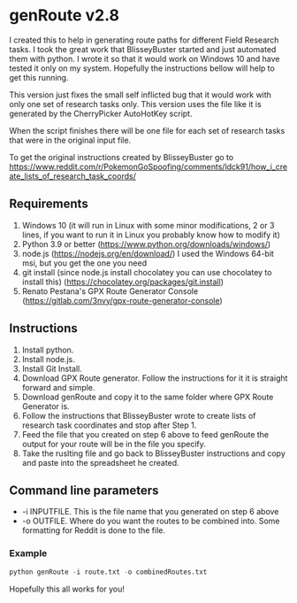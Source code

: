 # genRoute v2.8

I created this to help in generating route paths for different Field Research tasks. I took the great work that BlisseyBuster started and just automated them with python. I wrote it so that it would work on Windows 10 and have tested it only on my system. Hopefully the instructions bellow will help to get this running.

This version just fixes the small self inflicted bug that it would work with only one set of research tasks only. This version uses the file like it is generated by the CherryPicker AutoHotKey script.

When the script finishes there will be one file for each set of research tasks that were in the original input file.

To get the original instructions created by BlisseyBuster go to https://www.reddit.com/r/PokemonGoSpoofing/comments/ldck91/how_i_create_lists_of_research_task_coords/

## Requirements
1. Windows 10 (it will run in Linux with some minor modifications, 2 or 3 lines, if you want to run it in Linux you probably know how to modify it)
2. Python 3.9 or better (https://www.python.org/downloads/windows/)
3. node.js (https://nodejs.org/en/download/) I used the Windows 64-bit msi, but you get the one you need
4. git install (since node.js install chocolatey you can use chocolatey to install this) (https://chocolatey.org/packages/git.install)
5. Renato Pestana's GPX Route Generator Console (https://gitlab.com/3nvy/gpx-route-generator-console)

## Instructions
1. Install python.
2. Install node.js.
3. Install Git Install.
4. Download GPX Route generator. Follow the instructions for it it is straight forward and simple.
5. Download genRoute and copy it to the same folder where GPX Route Generator is.
6. Follow the instructions that BlisseyBuster wrote to create lists of research task coordinates and stop after Step 1.
7. Feed the file that you created on step 6 above to feed genRoute the output for your route will be in the file you specify.
8. Take the ruslting file and go back to BlisseyBuster instructions and copy and paste into the spreadsheet he created.

## Command line parameters
* -i INPUTFILE. This is the file name that you generated on step 6 above
* -o OUTFILE. Where do you want the routes to be combined into. Some formatting for Reddit is done to the file.

### Example

```python
python genRoute -i route.txt -o combinedRoutes.txt
```

Hopefully this all works for you!
